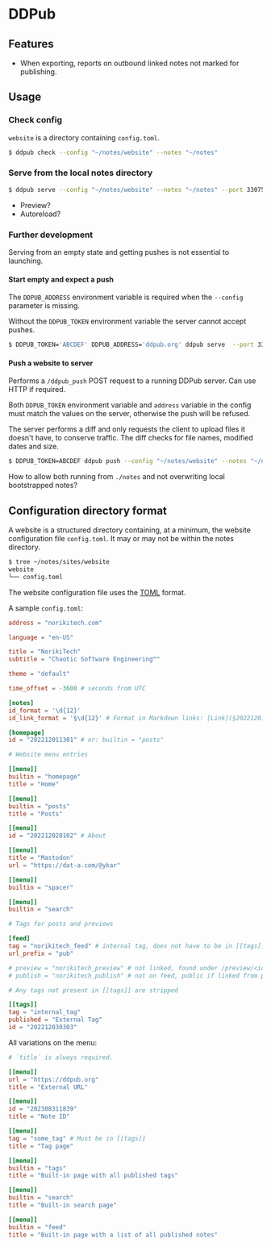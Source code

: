 # DDPub

## Features

* When exporting, reports on outbound linked notes not marked for publishing.

## Usage

### Check config

`website` is a directory containing `config.toml`.

```bash
$ ddpub check --config "~/notes/website" --notes "~/notes"
```

### Serve from the local notes directory

```bash
$ ddpub serve --config "~/notes/website" --notes "~/notes" --port 33075
```

* Preview?
* Autoreload?

### Further development

Serving from an empty state and getting pushes is not essential to launching.

#### Start empty and expect a push

The `DDPUB_ADDRESS` environment variable is required when the `--config` parameter is missing.

Without the `DDPUB_TOKEN` environment variable the server cannot accept pushes.

```bash
$ DDPUB_TOKEN='ABCDEF' DDPUB_ADDRESS='ddpub.org' ddpub serve  --port 33075
```

#### Push a website to server

Performs a `/ddpub_push` POST request to a running DDPub server. Can use HTTP if required.

Both `DDPUB_TOKEN` environment variable and `address` variable in the config must match the values on the server, otherwise the push will be refused.

The server performs a diff and only requests the client to upload files it doesn't have, to conserve traffic. The diff checks for file names, modified dates and size.

```bash
$ DDPUB_TOKEN=ABCDEF ddpub push --config "~/notes/website" --notes "~/notes"
```

How to allow both running from `./notes` and not overwriting local bootstrapped notes?

## Configuration directory format

A website is a structured directory containing, at a minimum, the website configuration file `config.toml`. It may or may not be within the notes directory.

```bash
$ tree ~/notes/sites/website
website
└── config.toml
```

The website configuration file uses the [TOML](https://toml.io/en/) format.

A sample `config.toml`:
```toml
address = "norikitech.com"

language = "en-US"

title = "NorikiTech"
subtitle = "Chaotic Software Engineering™"

theme = "default"

time_offset = -3600 # seconds from UTC

[notes]
id_format = '\d{12}'
id_link_format = '§\d{12}' # Format in Markdown links: [Link](§202212011301), [[§202212011301]]

[homepage]
id = "202212011301" # or: builtin = "posts"

# Website menu entries

[[menu]]
builtin = "homepage"
title = "Home"

[[menu]]
builtin = "posts"
title = "Posts"

[[menu]]
id = "202212020102" # About

[[menu]]
title = "Mastodon"
url = "https://dat-a.com/@ykar"

[[menu]]
builtin = "spacer"

[[menu]]
builtin = "search"

# Tags for posts and previews

[feed]
tag = "norikitech_feed" # internal tag, does not have to be in [[tags]]
url_prefix = "pub"

# preview = "norikitech_preview" # not linked, found under /preview/<id>
# publish = "norikitech_publish" # not on feed, public if linked from posts

# Any tags not present in [[tags]] are stripped

[[tags]]
tag = "internal_tag"
published = "External Tag"
id = "202212030303"

```

All variations on the menu:
```toml
# `title` is always required.

[[menu]]
url = "https://ddpub.org"
title = "External URL"

[[menu]]
id = "202308311839"
title = "Note ID"

[[menu]]
tag = "some_tag" # Must be in [[tags]]
title = "Tag page"

[[menu]]
builtin = "tags"
title = "Built-in page with all published tags"

[[menu]]
builtin = "search"
title = "Built-in search page"

[[menu]]
builtin = "feed"
title = "Built-in page with a list of all published notes"
```